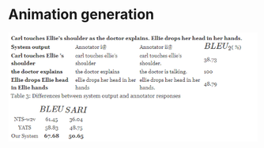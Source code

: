 # Animation generation

![img](https://github.com/Ishaan28malik/Storyboard-Animations/blob/master/upd/animation.PNG)
